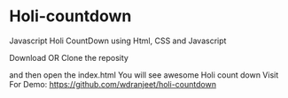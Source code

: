 # Holi-countdown
Javascript Holi CountDown using Html, CSS and Javascript

Download OR Clone the reposity

and then open the index.html 
You will see awesome Holi count down
Visit For Demo: https://github.com/wdranjeet/holi-countdown

